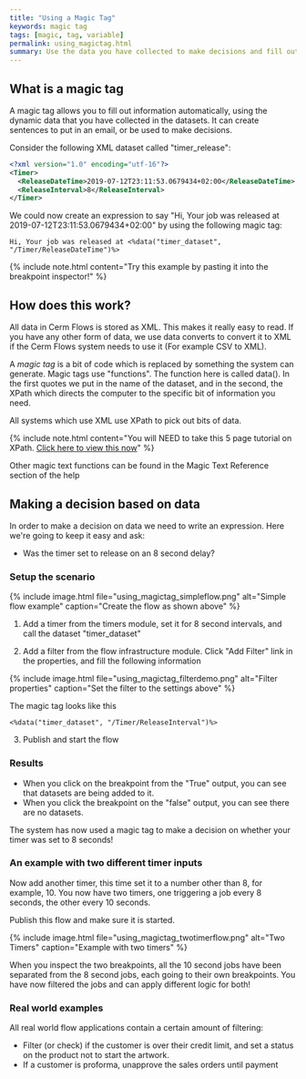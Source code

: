 ```yaml
---
title: "Using a Magic Tag"
keywords: magic tag
tags: [magic, tag, variable]
permalink: using_magictag.html
summary: Use the data you have collected to make decisions and fill out information in forms automatically.
---
```


## What is a magic tag

A magic tag allows you to fill out information automatically, using the dynamic data that you have collected in the datasets. It can create sentences to put in an email, or be used to make decisions.

Consider the following XML dataset called "timer_release":

```xml
<?xml version="1.0" encoding="utf-16"?>
<Timer>
  <ReleaseDateTime>2019-07-12T23:11:53.0679434+02:00</ReleaseDateTime>
  <ReleaseInterval>8</ReleaseInterval>
</Timer>
```

We could now create an expression to say "Hi, Your job was released at 2019-07-12T23:11:53.0679434+02:00" by using the following magic tag:

```
Hi, Your job was released at <%data("timer_dataset", "/Timer/ReleaseDateTime")%>
```

{% include note.html content="Try this example by pasting it into the breakpoint inspector!" %}

## How does this work?

All data in Cerm Flows is stored as XML. This makes it really easy to read. If you have any other form of data, we use data converts to convert it to XML if the Cerm Flows system needs to use it (For example CSV to XML).

A *magic tag* is a bit of code which is replaced by something the system can generate. Magic tags use "functions". The function here is called data(). In the first quotes we put in the name of the dataset, and in the second, the XPath which directs the computer to the specific bit of information you need.

All systems which use XML use XPath to pick out bits of data.

{% include note.html content="You will NEED to take this 5 page tutorial on XPath. <a href='https://www.w3schools.com/xml/xpath_intro.asp'>Click here to view this now</a>" %}

Other magic text functions can be found in the Magic Text Reference section of the help

## Making a decision based on data

In order to make a decision on data we need to write an expression. Here we're going to keep it easy and ask:
 - Was the timer set to release on an 8 second delay?

### Setup the scenario

{% include image.html file="using_magictag_simpleflow.png" alt="Simple flow example" caption="Create the flow as shown above" %}

1. Add a timer from the timers module, set it for 8 second intervals, and call the dataset "timer_dataset"

2. Add a filter from the flow infrastructure module. Click "Add Filter" link in the properties, and fill the following information

{% include image.html file="using_magictag_filterdemo.png" alt="Filter properties" caption="Set the filter to the settings above" %}

The magic tag looks like this
```
<%data("timer_dataset", "/Timer/ReleaseInterval")%>
```

3. Publish and start the flow

### Results

- When you click on the breakpoint from the "True" output, you can see that datasets are being added to it.
- When you click the breakpoint on the "false" output, you can see there are no datasets.

The system has now used a magic tag to make a decision on whether your timer was set to 8 seconds!

### An example with two different timer inputs

Now add another timer, this time set it to a number other than 8, for example, 10. You now have two timers, one triggering a job every 8 seconds, the other every 10 seconds.

Publish this flow and make sure it is started.

{% include image.html file="using_magictag_twotimerflow.png" alt="Two Timers" caption="Example with two timers" %}

When you inspect the two breakpoints, all the 10 second jobs have been separated from the 8 second jobs, each going to their own breakpoints. You have now filtered the jobs and can apply different logic for both!

### Real world examples

All real world flow applications contain a certain amount of filtering:
- Filter (or check) if the customer is over their credit limit, and set a status on the product not to start the artwork.
- If a customer is proforma, unapprove the sales orders until payment


